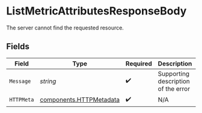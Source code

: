 # ListMetricAttributesResponseBody

The server cannot find the requested resource.


## Fields

| Field                                                              | Type                                                               | Required                                                           | Description                                                        | Example                                                            |
| ------------------------------------------------------------------ | ------------------------------------------------------------------ | ------------------------------------------------------------------ | ------------------------------------------------------------------ | ------------------------------------------------------------------ |
| `Message`                                                          | *string*                                                           | :heavy_check_mark:                                                 | Supporting description of the error                                | Cannot find resource                                               |
| `HTTPMeta`                                                         | [components.HTTPMetadata](../../models/components/httpmetadata.md) | :heavy_check_mark:                                                 | N/A                                                                |                                                                    |